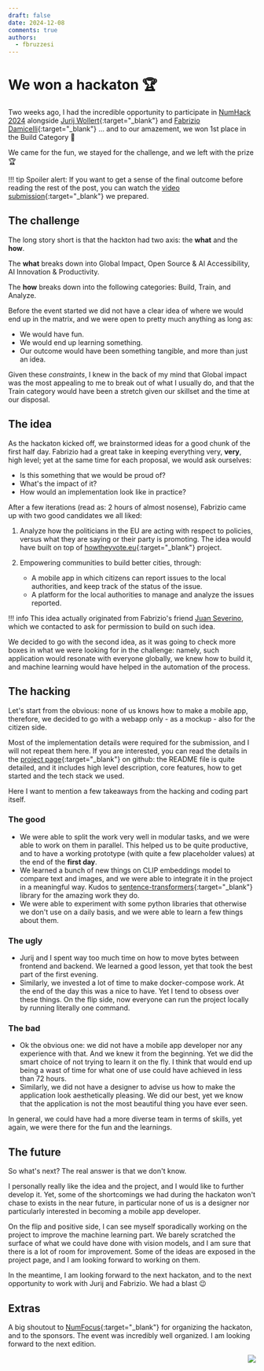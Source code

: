 ```yaml
---
draft: false
date: 2024-12-08
comments: true
authors:
  - fbruzzesi
---
```


# We won a hackaton 🏆

Two weeks ago, I had the incredible opportunity to participate in [NumHack 2024][num-hack] alongside [Jurij Wollert][jurij]{:target="_blank"} and [Fabrizio Damicelli][fabrizio]{:target="_blank"} ... and to our amazement, we won 1st place in the Build Category 🧱

We came for the fun, we stayed for the challenge, and we left with the prize 🏆

!!! tip
    Spoiler alert: If you want to get a sense of the final outcome before reading the rest of the post, you can watch the [video submission][video-submission]{:target="_blank"} we prepared.

<!-- more -->

## The challenge

The long story short is that the hackton had two axis: the **what** and the **how**.

The **what** breaks down into Global Impact, Open Source & AI Accessibility, AI Innovation & Productivity.

The **how** breaks down into the following categories: Build, Train, and Analyze.

Before the event started we did not have a clear idea of where we would end up in the matrix, and we were open to pretty much anything as long as:

* We would have fun.
* We would end up learning something.
* Our outcome would have been something tangible, and more than just an idea.

Given these _constraints_, I knew in the back of my mind that Global impact was the most appealing to me to break out of what I usually do, and that the Train category would have been a stretch given our skillset and the time at our disposal.

## The idea

As the hackaton kicked off, we brainstormed ideas for a good chunk of the first half day. Fabrizio had a great take in keeping everything very, **very**, high level; yet at the same time for each proposal, we would ask ourselves:

* Is this something that we would be proud of?
* What's the impact of it?
* How would an implementation look like in practice?

After a few iterations (read as: 2 hours of almost nosense), Fabrizio came up with two good candidates we all liked:

1. Analyze how the politicians in the EU are acting with respect to policies, versus what they are saying or their party is promoting. The idea would have built on top of [howtheyvote.eu][how-they-vote]{:target="_blank"} project.
2. Empowering communities to build better cities, through:

    * A mobile app in which citizens can report issues to the local authorities, and keep track of the status of the issue.
    * A platform for the local authorities to manage and analyze the issues reported.

!!! info
    This idea actually originated from Fabrizio's friend [Juan Severino][juan-severino], which we contacted to ask for permission to build on such idea.

We decided to go with the second idea, as it was going to check more boxes in what we were looking for in the challenge: namely, such application would resonate with everyone globally, we knew how to build it, and machine learning would have helped in the automation of the process.

## The hacking

Let's start from the obvious: none of us knows how to make a mobile app, therefore, we decided to go with a webapp only - as a mockup - also for the citizen side.

Most of the implementation details were required for the submission, and I will not repeat them here. If you are interested, you can read the details in the [project page][moin-moin-repo]{:target="_blank"} on github: the README file is quite detailed, and it includes high level description, core features, how to get started and the tech stack we used.

Here I want to mention a few takeaways from the hacking and coding part itself.

### The good

* We were able to split the work very well in modular tasks, and we were able to work on them in parallel. This helped us to be quite productive, and to have a working prototype (with quite a few placeholder values) at the end of the **first day**.
* We learned a bunch of new things on CLIP embeddings model to compare text and images, and we were able to integrate it in the project in a meaningful way. Kudos to [sentence-transformers][sentence-transformers]{:target="_blank"} library for the amazing work they do.
* We were able to experiment with some python libraries that otherwise we don't use on a daily basis, and we were able to learn a few things about them.

### The ugly

* Jurij and I spent way too much time on how to move bytes between frontend and backend. We learned a good lesson, yet that took the best part of the first evening.
* Similarly, we invested a lot of time to make docker-compose work. At the end of the day this was a nice to have. Yet I tend to obsess over these things. On the flip side, now everyone can run the project locally by running literally one command.

### The bad

* Ok the obvious one: we did not have a mobile app developer nor any experience with that. And we knew it from the beginning. Yet we did the smart choice of not trying to learn it on the fly. I think that would end up being a wast of time for what one of use could have achieved in less than 72 hours.
* Similarly, we did not have a designer to advise us how to make the application look aesthetically pleasing. We did our best, yet we know that the application is not the most beautiful thing you have ever seen.

In general, we could have had a more diverse team in terms of skills, yet again, we were there for the fun and the learnings.

## The future

So what's next? The real answer is that we don't know.

I personally really like the idea and the project, and I would like to further develop it. Yet, some of the shortcomings we had during the hackaton won't chase to exists in the near future, in particular none of us is a designer nor particularly interested in becoming a mobile app developer.

On the flip and positive side, I can see myself sporadically working on the project to improve the machine learning part. We barely scratched the surface of what we could have done with vision models, and I am sure that there is a lot of room for improvement. Some of the ideas are exposed in the project page, and I am looking forward to working on them.

In the meantime, I am looking forward to the next hackaton, and to the next opportunity to work with Jurij and Fabrizio. We had a blast 😉

## Extras

A big shoutout to [NumFocus][numfocus]{:target="_blank"} for organizing the hackaton, and to the sponsors. The event was incredibly well organized. I am looking forward to the next edition.

<img src="../../../../../images/written-by-human.svg" align="right">

[num-hack]: https://pydata.org/numhack
[jurij]: https://www.linkedin.com/in/jurij-wollert-2985a2207/
[fabrizio]: https://github.com/fabridamicelli
[how-they-vote]: https://howtheyvote.eu
[juan-severino]: https://www.xing.com/profile/Juan_Severino2
[moin-moin-repo]: https://github.com/FBruzzesi/moin-moin
[sentence-transformers]: https://github.com/UKPLab/sentence-transformers
[video-submission]: https://drive.google.com/file/d/1LdL8C3gbD0zsMX4-NNfKo68huBDYRFSP/view
[numfocus]: https://numfocus.org/
